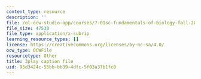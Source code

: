 ```yaml
---
content_type: resource
description: ''
file: /ol-ocw-studio-app/courses/7-01sc-fundamentals-of-biology-fall-2011/95d3424c55bbbb394dfc5f03a37b1fc0_OBloWTHFPZc.srt
file_size: 47530
file_type: application/x-subrip
learning_resource_types: []
license: https://creativecommons.org/licenses/by-nc-sa/4.0/
ocw_type: OCWFile
resourcetype: Other
title: 3play caption file
uid: 95d3424c-55bb-bb39-4dfc-5f03a37b1fc0
---
```


